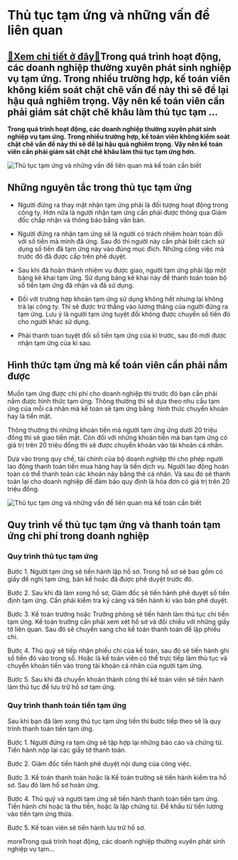 Thủ tục tạm ứng và những vấn đề liên quan
=========================================

[:gift:Xem chi tiết ở đây:gift:](https://hddtvn.com/thu-tuc-tam-ung-va-nhung-van-de-lien-quan/)Trong quá trình hoạt động, các doanh nghiệp thường xuyên phát sinh nghiệp vụ tạm ứng. Trong nhiều trường hợp, kế toán viên không kiểm soát chặt chẽ vấn đề này thì sẽ để lại hậu quả nghiêm trọng. Vậy nên kế toán viên cần phải giám sát chặt chẽ khâu làm thủ tục tạm …
-------------------------------------------------------------------------------------------------------------------------------------------------------------------------------------------------------------------------------------------------------------------------

**Trong quá trình hoạt động, các doanh nghiệp thường xuyên phát sinh nghiệp vụ tạm ứng. Trong nhiều trường hợp, kế toán viên không kiểm soát chặt chẽ vấn đề này thì sẽ để lại hậu quả nghiêm trọng. Vậy nên kế toán viên cần phải giám sát chặt chẽ khâu làm thủ tục tạm ứng hơn.**


![Thủ tục tạm ứng và những vấn đề liên quan mà kế toán cần biết](https://hddtvn.com/wp-content/uploads/2021/01/thebank3cachruttienbaohiemnhanthonhanhnhungcannhacdanhdoiquyenloi1560076844-1567092375267138510952.jpg)


Những nguyên tắc trong thủ tục tạm ứng
--------------------------------------




* Người đứng ra thay mặt nhận tạm ứng phải là đối tượng hoạt động trong công ty. Hơn nữa là người nhận tạm ứng cần phải được thông qua Giám đốc chấp nhận và thông báo bằng văn bản.

* Người đứng ra nhận tạm ứng sẽ là người có trách nhiệm hoàn toàn đối với số tiền mà mình đã ứng. Sau đó thì người này cần phải biết cách sử dụng số tiền đã tạm ứng này vào đúng mục đích. Những công việc mà trước đó đã được cấp trên phê duyệt.

* Sau khi đã hoàn thành nhiệm vụ được giao, người tạm ứng phải lập một bảng kê khai tạm ứng. Sử dụng bảng kê khai này để thanh toán toàn bộ số tiền tạm ứng đã nhận và đã sử dụng.

* Đối với trường hợp khoản tạm ứng sử dụng không hết nhưng lại không trả lại công ty. Thì sẽ được trừ thẳng vào lương tháng của người đứng ra tạm ứng. Lưu ý là người tạm ứng tuyệt đối không được chuyển số tiền đó cho người khác sử dụng.

* Phải thanh toán tuyệt đối số tiền tạm ứng của kì trước, sau đó mới được nhận tạm ứng của kì sau.



Hình thức tạm ứng mà kế toán viên cần phải nắm được
---------------------------------------------------


Muốn tạm ứng được chi phí cho doanh nghiệp thì trước đó bạn cần phải nắm được hình thức tạm ứng. Thông thường thì sẽ dựa theo nhu cầu tạm ứng của mỗi cá nhân mà kế toán sẽ tạm ứng bằng  hình thức chuyển khoản hay là tiền mặt.


Thông thường thì những khoản tiền mà người tạm ứng ứng dưới 20 triệu đồng thì sẽ giao tiền mặt. Còn đối với những khoản tiền mà bạn tạm ứng có giá trị trên 20 triệu đồng thì sẽ được chuyển khoản vào tài khoản cá nhân.


Dựa vào trong quy chế, tài chính của bộ doanh nghiệp thì cho phép người lao động thanh toán tiền mua hàng hay là tiền dịch vụ. Người lao động hoàn toàn có thể thanh toán các khoản này bằng thẻ cá nhân. Và sau đó sẽ thanh toán lại cho doanh nghiệp để đảm bảo quy định là hóa đơn có giá trị trên 20 triệu đồng.


![Thủ tục tạm ứng và những vấn đề liên quan mà kế toán cần biết](https://hddtvn.com/wp-content/uploads/2021/01/shutterstock724541431-1567525767488530581791.jpg)


Quy trình về thủ tục tạm ứng và thanh toán tạm ứng chi phí trong doanh nghiệp
-----------------------------------------------------------------------------


### Quy trình thủ tục tạm ứng


Bước 1. Người tạm ứng sẽ tiến hành lập hồ sơ. Trong hồ sơ sẽ bao gồm có giấy đề nghị tạm ứng, bản kế hoặc đã được phê duyệt trước đó.


Bước 2. Sau khi đã làm xong hồ sơ, Giám đốc sẽ tiến hành phê duyệt số tiền định tạm ứng. Cần phải kiểm tra kỹ càng và tiến hành kí vào bản phê duyệt.


Bước 3. Kế toán trưởng hoặc Trưởng phòng sẽ tiến hành làm thủ tục chi tiền tạm ứng. Kế toán trưởng cần phải xem xét hồ sơ và đối chiếu với những giấy tờ liên quan. Sau đó sẽ chuyển sang cho kế toán thanh toán để lập phiếu chi.


Bước 4. Thủ quỹ sẽ tiếp nhận phiếu chi của kế toán, sau đó sẽ tiến hành ghi số tiền đó vào trong sổ. Hoặc là kế toán viên có thể trực tiếp làm thủ tục và chuyển khoản tiền vào trong tài khoản cá nhân của người tạm ứng.


Bước 5. Sau khi đã chuyển khoản thành công thì kế toán viên sẽ tiến hành làm thủ tục để lưu trữ hồ sơ tạm ứng.


### Quy trình thanh toán tiền tạm ứng


Sau khi bạn đã làm xong thủ tục tạm ứng tiền thì bước tiếp theo sẽ là quy trình thanh toán tiền tạm ứng.


Bước 1. Người đứng ra tạm ứng sẽ tập hợp lại những báo cáo và chứng từ. Tiến hành nộp lại các giấy tờ thanh toán.


Bước 2. Giám đốc tiến hành phê duyệt nội dung của công việc.


Bước 3. Kế toán thanh toán hoặc là Kế toán trưởng sẽ tiến hành kiểm tra hồ sơ. Sau đó làm hồ sơ hoàn ứng.


Bước 4. Thủ quỹ và người tạm ứng sẽ tiến hành thanh toán tiền tạm ứng. Tiến hành chi hoặc là thu tiền, hoặc là lập chứng từ. Để khấu từ tiền lương vào tiền tạm ứng thừa.


Bước 5. Kế toán viên sẽ tiến hành lưu trữ hồ sơ.



moreTrong quá trình hoạt động, các doanh nghiệp thường xuyên phát sinh nghiệp vụ tạm…

